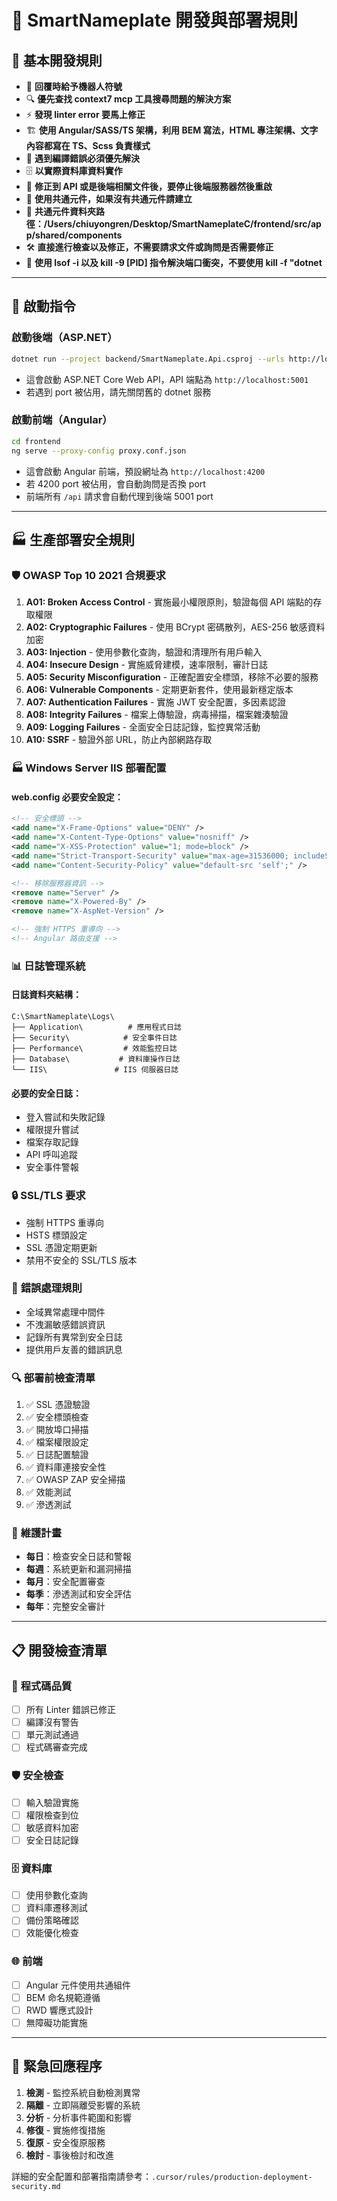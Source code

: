 # 🤖 SmartNameplate 開發與部署規則

## 🎯 **基本開發規則**

- 🤖 **回覆時給予機器人符號**
- 🔍 **優先查找 context7 mcp 工具搜尋問題的解決方案**
- ⚡ **發現 linter error 要馬上修正**
- 🏗️ **使用 Angular/SASS/TS 架構，利用 BEM 寫法，HTML 專注架構、文字內容都寫在 TS、Scss 負責樣式**
- 🚨 **遇到編譯錯誤必須優先解決**
- 🗄️ **以實際資料庫資料實作**
- 🔄 **修正到 API 或是後端相關文件後，要停止後端服務器然後重啟**
- 🧩 **使用共通元件，如果沒有共通元件請建立**
- 📂 **共通元件資料夾路徑：/Users/chiuyongren/Desktop/SmartNameplateC/frontend/src/app/shared/components**
- 🛠️ **直接進行檢查以及修正，不需要請求文件或詢問是否需要修正**
- 🚪 **使用 lsof -i 以及 kill -9 [PID] 指令解決端口衝突，不要使用 kill -f "dotnet**

---

## 🚀 **啟動指令**

### 啟動後端（ASP.NET）
```bash
dotnet run --project backend/SmartNameplate.Api.csproj --urls http://localhost:5001
```
- 這會啟動 ASP.NET Core Web API，API 端點為 `http://localhost:5001`
- 若遇到 port 被佔用，請先關閉舊的 dotnet 服務

### 啟動前端（Angular）
```bash
cd frontend
ng serve --proxy-config proxy.conf.json
```
- 這會啟動 Angular 前端，預設網址為 `http://localhost:4200`
- 若 4200 port 被佔用，會自動詢問是否換 port
- 前端所有 `/api` 請求會自動代理到後端 5001 port

---

## 🏭 **生產部署安全規則**

### 🛡️ **OWASP Top 10 2021 合規要求**

1. **A01: Broken Access Control** - 實施最小權限原則，驗證每個 API 端點的存取權限
2. **A02: Cryptographic Failures** - 使用 BCrypt 密碼散列，AES-256 敏感資料加密
3. **A03: Injection** - 使用參數化查詢，驗證和清理所有用戶輸入
4. **A04: Insecure Design** - 實施威脅建模，速率限制，審計日誌
5. **A05: Security Misconfiguration** - 正確配置安全標頭，移除不必要的服務
6. **A06: Vulnerable Components** - 定期更新套件，使用最新穩定版本
7. **A07: Authentication Failures** - 實施 JWT 安全配置，多因素認證
8. **A08: Integrity Failures** - 檔案上傳驗證，病毒掃描，檔案雜湊驗證
9. **A09: Logging Failures** - 全面安全日誌記錄，監控異常活動
10. **A10: SSRF** - 驗證外部 URL，防止內部網路存取

### 🏭 **Windows Server IIS 部署配置**

#### web.config 必要安全設定：
```xml
<!-- 安全標頭 -->
<add name="X-Frame-Options" value="DENY" />
<add name="X-Content-Type-Options" value="nosniff" />
<add name="X-XSS-Protection" value="1; mode=block" />
<add name="Strict-Transport-Security" value="max-age=31536000; includeSubDomains" />
<add name="Content-Security-Policy" value="default-src 'self';" />

<!-- 移除服務器資訊 -->
<remove name="Server" />
<remove name="X-Powered-By" />
<remove name="X-AspNet-Version" />

<!-- 強制 HTTPS 重導向 -->
<!-- Angular 路由支援 -->
```

### 📊 **日誌管理系統**

#### 日誌資料夾結構：
```
C:\SmartNameplate\Logs\
├── Application\          # 應用程式日誌
├── Security\            # 安全事件日誌
├── Performance\         # 效能監控日誌
├── Database\           # 資料庫操作日誌
└── IIS\               # IIS 伺服器日誌
```

#### 必要的安全日誌：
- 登入嘗試和失敗記錄
- 權限提升嘗試
- 檔案存取記錄
- API 呼叫追蹤
- 安全事件警報

### 🔒 **SSL/TLS 要求**

- 強制 HTTPS 重導向
- HSTS 標頭設定
- SSL 憑證定期更新
- 禁用不安全的 SSL/TLS 版本

### 🚨 **錯誤處理規則**

- 全域異常處理中間件
- 不洩漏敏感錯誤資訊
- 記錄所有異常到安全日誌
- 提供用戶友善的錯誤訊息

### 🔍 **部署前檢查清單**

1. ✅ SSL 憑證驗證
2. ✅ 安全標頭檢查
3. ✅ 開放埠口掃描
4. ✅ 檔案權限設定
5. ✅ 日誌配置驗證
6. ✅ 資料庫連接安全性
7. ✅ OWASP ZAP 安全掃描
8. ✅ 效能測試
9. ✅ 滲透測試

### 📅 **維護計畫**

- **每日**：檢查安全日誌和警報
- **每週**：系統更新和漏洞掃描
- **每月**：安全配置審查
- **每季**：滲透測試和安全評估
- **每年**：完整安全審計

---

## 📋 **開發檢查清單**

### 🔧 **程式碼品質**
- [ ] 所有 Linter 錯誤已修正
- [ ] 編譯沒有警告
- [ ] 單元測試通過
- [ ] 程式碼審查完成

### 🛡️ **安全檢查**
- [ ] 輸入驗證實施
- [ ] 權限檢查到位
- [ ] 敏感資料加密
- [ ] 安全日誌記錄

### 🗄️ **資料庫**
- [ ] 使用參數化查詢
- [ ] 資料庫遷移測試
- [ ] 備份策略確認
- [ ] 效能優化檢查

### 🌐 **前端**
- [ ] Angular 元件使用共通組件
- [ ] BEM 命名規範遵循
- [ ] RWD 響應式設計
- [ ] 無障礙功能實施

---

## 🚨 **緊急回應程序**

1. **檢測** - 監控系統自動檢測異常
2. **隔離** - 立即隔離受影響的系統
3. **分析** - 分析事件範圍和影響
4. **修復** - 實施修復措施
5. **復原** - 安全復原服務
6. **檢討** - 事後檢討和改進

詳細的安全配置和部署指南請參考：`.cursor/rules/production-deployment-security.md` 
